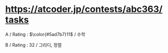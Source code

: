 # https://atcoder.jp/contests/abc363/tasks

A / Rating : $\color{#5ad7b7}11$ / 수학

B / Rating : 32 / 그리디, 정렬
